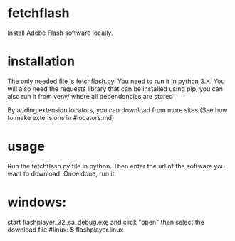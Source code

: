 # fetchflash
Install Adobe Flash software locally.

# installation
The only needed file is fetchflash.py.
You need to run it in python 3.X.
You will also need the requests library that can be installed using pip,
you can also run it from venv/ where all dependencies are stored

By adding extension.locators, you can download from more sites.(See how to make extensions in #locators.md)

# usage
Run the fetchflash.py file in python. Then enter the url of the software you want to download.
Once done, run it:
# windows:
start flashplayer_32_sa_debug.exe and click "open" then select the download file
#linux:
$ flashplayer.linux <downloadfile>
